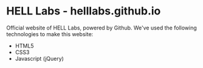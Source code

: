 # HELL Labs - helllabs.github.io
Official website of HELL Labs, powered by Github. We've used the following technologies to make this website:
- HTML5
- CSS3
- Javascript (jQuery)
